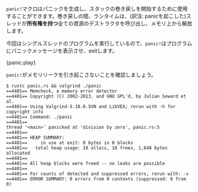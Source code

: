 <!-- The `panic!` macro can be used to generate a panic and start unwinding
its stack. While unwinding, the runtime will take care of freeing all the
resources *owned* by the thread by calling the destructor of all its objects. -->
`panic!`マクロはパニックを生成し、スタックの巻き戻しを開始するために使用することができます。巻き戻しの間、ランタイムは、(訳注: panicを起こした)スレッドが**所有権を持つ**全ての資源のデストラクタを呼び出し、メモリ上から解放します。

<!-- Since we are dealing with programs with only one thread, `panic!` will cause the
program to report the panic message and exit. -->
今回はシングルスレッドのプログラムを実行しているので、`panic!`はプログラムにパニックメッセージを表示させ、exitします。

{panic.play}

<!-- Let's check that `panic!` doesn't leak memory. -->
`panic!`がメモリリークを引き起こさないことを確認しましょう。

```
$ rustc panic.rs && valgrind ./panic
==4401== Memcheck, a memory error detector
==4401== Copyright (C) 2002-2013, and GNU GPL'd, by Julian Seward et al.
==4401== Using Valgrind-3.10.0.SVN and LibVEX; rerun with -h for copyright info
==4401== Command: ./panic
==4401==
thread '<main>' panicked at 'division by zero', panic.rs:5
==4401==
==4401== HEAP SUMMARY:
==4401==     in use at exit: 0 bytes in 0 blocks
==4401==   total heap usage: 18 allocs, 18 frees, 1,648 bytes allocated
==4401==
==4401== All heap blocks were freed -- no leaks are possible
==4401==
==4401== For counts of detected and suppressed errors, rerun with: -v
==4401== ERROR SUMMARY: 0 errors from 0 contexts (suppressed: 0 from 0)
```
